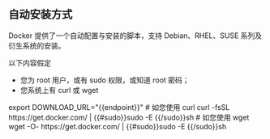 ## 自动安装方式

Docker 提供了一个自动配置与安装的脚本，支持 Debian、RHEL、SUSE 系列及衍生系统的安装。

以下内容假定

- 您为 root 用户，或有 sudo 权限，或知道 root 密码；
- 您系统上有 curl 或 wget

<tmpl z-lang="bash">
export DOWNLOAD_URL="{{endpoint}}"
# 如您使用 curl
curl -fsSL https://get.docker.com/ | {{#sudo}}sudo -E {{/sudo}}sh
# 如您使用 wget
wget -O- https://get.docker.com/ | {{#sudo}}sudo -E {{/sudo}}sh
</tmpl>
